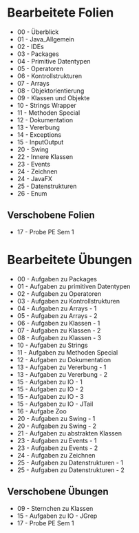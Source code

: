 # Bearbeitete Folien
* 00 - Überblick
* 01 - Java_Allgemein
* 02 - IDEs
* 03 - Packages
* 04 - Primitive Datentypen
* 05 - Operatoren
* 06 - Kontrollstrukturen
* 07 - Arrays
* 08 - Objektorientierung
* 09 - Klassen und Objekte
* 10 - Strings Wrapper
* 11 - Methoden Special
* 12 - Dokumentation
* 13 - Vererbung
* 14 - Exceptions
* 15 - InputOutput
* 20 - Swing
* 22 - Innere Klassen
* 23 - Events
* 24 - Zeichnen
* 24 - JavaFX
* 25 - Datenstrukturen
* 26 - Enum

Verschobene Folien
-
* 17 - Probe PE Sem 1

# Bearbeitete Übungen
* 00 - Aufgaben zu Packages
* 01 - Aufgaben zu primitiven Datentypen
* 02 - Aufgaben zu Operatoren
* 03 - Aufgaben zu Kontrollstrukturen
* 04 - Aufgaben zu Arrays - 1
* 05 - Aufgaben zu Arrays - 2
* 06 - Aufgaben zu Klassen - 1
* 07 - Aufgaben zu Klassen - 2
* 08 - Aufgaben zu Klassen - 3
* 10 - Aufgaben zu Strings
* 11 - Aufgaben zu Methoden Special
* 12 - Aufgaben zu Dokumentation
* 13 - Aufgaben zu Vererbung - 1
* 13 - Aufgaben zu Vererbung - 2
* 15 - Aufgaben zu IO - 1
* 15 - Aufgaben zu IO - 2
* 15 - Aufgaben zu IO - 3
* 15 - Aufgaben zu IO - JTail
* 16 - Aufgabe Zoo
* 20 - Aufgaben zu Swing - 1
* 20 - Aufgaben zu Swing - 2
* 21 - Aufgaben zu abstrakten Klassen
* 23 - Aufgaben zu Events - 1
* 23 - Aufgaben zu Events - 2
* 24 - Aufgaben zu Zeichnen
* 25 - Aufgaben zu Datenstrukturen - 1
* 25 - Aufgaben zu Datenstrukturen - 2

Verschobene Übungen
-
* 09 - Sternchen zu Klassen
* 15 - Aufgaben zu IO - JGrep
* 17 - Probe PE Sem 1
